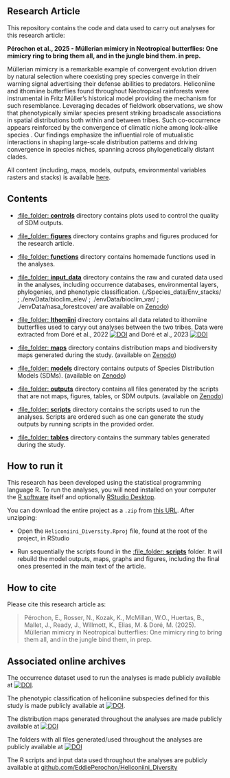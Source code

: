 
<!-- README.md is generated from README.Rmd. Please edit that file -->

## Research Article

This repository contains the code and data used to carry out analyses
for this research article:

**Pérochon et al., 2025 - Müllerian mimicry in Neotropical butterflies:
One mimicry ring to bring them all, and in the jungle bind them. in
prep.**

Müllerian mimicry is a remarkable example of convergent evolution driven
by natural selection where coexisting prey species converge in their
warning signal advertising their defense abilities to predators.
Heliconiine and ithomiine butterflies found throughout Neotropical
rainforests were instrumental in Fritz Müller’s historical model
providing the mechanism for such resemblance. Leveraging decades of
fieldwork observations, we show that phenotypically similar species
present striking broadscale associations in spatial distributions both
within and between tribes. Such co-occurrence appears reinforced by the
convergence of climatic niche among look-alike species . Our findings
emphasize the influential role of mutualistic interactions in shaping
large-scale distribution patterns and driving convergence in species
niches, spanning across phylogenetically distant clades.


All content (including, maps, models, outputs, environmental variables rasters and stacks) is available [here](https://doi.org/10.5281/zenodo.14765685).



## Contents

 - [:file\_folder: **controls**](controls/) directory contains plots used to control the quality of SDM outputs.
 
 - [:file\_folder: **figures**](figures/) directory contains graphs and figures produced for the research article.

 - [:file\_folder: **functions**](functions/) directory contains homemade functions used in the analyses.
 
 - [:file\_folder: **input_data**](input_data/) directory contains the raw and curated data used in the analyses, including occurrence databases, environmental layers, phylogenies, and phenotypic classification. (./Species_data/Env_stacks/ ; ./envData/bioclim_elev/ ;  ./envData/bioclim_var/ ;  ./envData/nasa_forestcover/ are available on [Zenodo](https://doi.org/10.5281/zenodo.14765685))
 
 - [:file\_folder: **Ithomiini**](input_data/) directory contains all data related to ithomiine butterflies used to caryy out analyses between the two tribes. Data were extracted from Doré et al., 2022 [![DOI](https://zenodo.org/badge/DOI/10.5281/10.1111/ddi.13455.svg)](https://doi.org/10.1111/ddi.13455) and Doré et al., 2023  [![DOI](https://zenodo.org/badge/DOI/10.5281/10.1111/ele.14198.svg)](https://doi.org/10.1111/ele.14198)

 - [:file\_folder: **maps**](maps/) directory contains distribution maps and biodiversity maps generated during the study. (available on [Zenodo](https://doi.org/10.5281/zenodo.14765685))

 - [:file\_folder: **models**](models/) directory contains outputs of Species Distribution Models (SDMs). (available on [Zenodo](https://doi.org/10.5281/zenodo.14765685))

 - [:file\_folder: **outputs**](outputs/) directory contains all files generated by the scripts that are not maps, figures, tables, or SDM outputs. (available on [Zenodo](https://doi.org/10.5281/zenodo.14765685))

 - [:file\_folder: **scripts**](scripts/) directory contains the scripts used to run the analyses. Scripts are ordered such as one can generate the study outputs by running scripts in the provided order. 
 
 - [:file\_folder: **tables**](tables/) directory contains the summary tables generated during the study.
  

## How to run it

This research has been developed using the statistical programming
language R. To run the analyses, you will need
installed on your computer the [R software](https://cloud.r-project.org/)
itself and optionally [RStudio Desktop](https://rstudio.com/products/rstudio/download/).

You can download the entire project as a `.zip` from [this URL](https://github.com/EddiePerochon/Heliconiini_Diversity/zipball/master/). After unzipping:
  
  - Open the `Heliconiini_Diversity.Rproj` file, found at the root of the project, in RStudio

  - Run sequentially the scripts found in the [:file\_folder: **scripts**](scripts/) folder. It will rebuild the model outputs, maps, graphs and figures, including the final ones presented in the main text of the article.


## How to cite

Please cite this research article as:
  
> Pérochon, E., Rosser, N., Kozak, K., McMillan, W.O., Huertas, B., Mallet, J., Ready, J., Willmott, K., Elias, M. & Doré, M. (2025). Müllerian mimicry in Neotropical butterflies: One mimicry ring to bring them all, and in the jungle bind them, in prep.


## Associated online archives

The occurrence dataset used to run the analyses is made publicly available at [![DOI](https://zenodo.org/badge/DOI/10.5281/zenodo.10906853.svg)](https://doi.org/10.5281/zenodo.10906853).

The phenotypic classification of heliconiine subspecies defined for this study is made publicly available at [![DOI](https://zenodo.org/badge/DOI/10.5281/zenodo.10903197.svg)](https://doi.org/10.5281/zenodo.10903197).

The distribution maps generated throughout the analyses are made publicly available at [![DOI](https://zenodo.org/badge/DOI/10.5281/zenodo.10903661.svg)](https://doi.org/10.5281/zenodo.10903661)

The folders with all files generated/used throughout the analyses are publicly available at 
[![DOI](https://zenodo.org/badge/DOI/10.5281/zenodo.14765685.svg)](https://doi.org/10.5281/zenodo.14765685)

The R scripts and input data used throughout the analyses are publicly available at 
[github.com/EddiePerochon/Heliconiini_Diversity](https://github.com/EddiePerochon/Heliconiini_Diversity)
